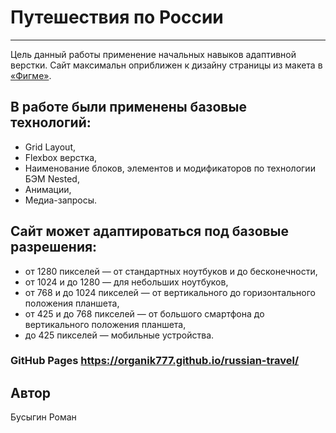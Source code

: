 # Путешествия по России
______________________________________________________________________
Цель данный работы применение начальных навыков адаптивной верстки. Сайт максимальн оприближен к дизайну страницы из макета в [«Фигме»](https://www.figma.com/file/5S2WSbEFL6awjVWJ0NWL8Q/Sprint-3_-Russia-_-desktop-%2B-mobile?node-id=63326%3A0&t=1rlk7zjvLnxxya4J-0). 

## В работе были применены базовые технологий: 
* Grid Layout,
* Flexbox верстка, 
* Наименование блоков, элементов и модификаторов по технологии БЭМ Nested,
* Анимации, 
* Медиа-запросы.

## Сайт может адаптироваться под базовые разрешения:
* от 1280 пикселей — от стандартных ноутбуков и до бесконечности,
* от 1024 и до 1280 — для небольших ноутбуков,
* от 768 и до 1024 пикселей — от вертикального до горизонтального положения планшета,
* от 425 и до 768 пикселей — от большого смартфона до вертикального положения планшета,
* до 425 пикселей — мобильные устройства.

### GitHub Pages https://organik777.github.io/russian-travel/

## Автор
Бусыгин Роман
